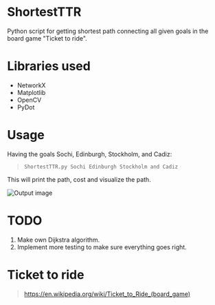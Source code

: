 # ShortestTTR
Python script for getting shortest path connecting all given goals in the board game "Ticket to ride".

# Libraries used
* NetworkX
* Matplotlib
* OpenCV
* PyDot

# Usage
Having the goals Sochi, Edinburgh, Stockholm, and Cadiz:

>`ShortestTTR.py Sochi Edinburgh Stockholm and Cadiz`

This will print the path, cost and visualize the path.

![](https://i.imgur.com/hNLQuDY.jpg "Output image")

# TODO
1. Make own Dijkstra algorithm.
2. Implement more testing to make sure everything goes right.

# Ticket to ride
> https://en.wikipedia.org/wiki/Ticket_to_Ride_(board_game)
